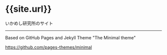 # {{site.url}}
いかめし研究所のサイト

---

Based on GitHub Pages and Jekyll Theme "The Minimal theme"

https://github.com/pages-themes/minimal